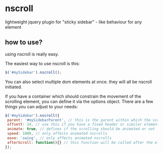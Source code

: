 nscroll
=======

lightweight jquery plugin for "sticky sidebar" - like behaviour for any element

how to use?
-------

using nscroll is really easy.

The easiest way to use nscroll is this:

 ```javascript
$('#mySidebar').nscroll();
 ```
 
You can also select multiple dom elements at once. they will all be nscroll initiated.
 
If you have a container which should constrain the movement of the scrolling element, you can define it via the options object.
There are a few things you can adjust to your needs:

 ```javascript
$('#mySidebar').nscroll({
  parent: '#mySidebarParent', // this is the parent within which the scrolling element...scrolls
  offsetY: 24, // use this if you have a fixed header or similar elements which are atop of your scrolling element
  animate: true, // defines if the scrolling should be animated or not
  speed: 1000, // only affects animated nscrolls
  ease: 'swing', // only affects animated nscrolls
  afterScroll: function(){} // this function will be called after the element reached its new position
});
 ```